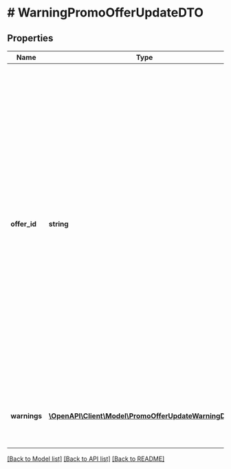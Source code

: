 # # WarningPromoOfferUpdateDTO

## Properties

Name | Type | Description | Notes
------------ | ------------- | ------------- | -------------
**offer_id** | **string** | Ваш :no-translate[SKU] — идентификатор товара в вашей системе.  Правила использования :no-translate[SKU]:  * У каждого товара :no-translate[SKU] должен быть свой.  * Уже заданный :no-translate[SKU] нельзя освободить и использовать заново для другого товара. Каждый товар должен получать новый идентификатор, до того никогда не использовавшийся в вашем каталоге.  :no-translate[SKU] товара можно изменить в кабинете продавца на Маркете. О том, как это сделать, читайте [в Справке Маркета для продавцов](https://yandex.ru/support2/marketplace/ru/assortment/operations/edit-sku).  [Что такое :no-translate[SKU] и как его назначать](https://yandex.ru/support/marketplace/assortment/add/index.html#fields) |
**warnings** | [**\OpenAPI\Client\Model\PromoOfferUpdateWarningDTO[]**](PromoOfferUpdateWarningDTO.md) | Предупреждения, которые появились при добавлении товара в акцию или изменении его цен. |

[[Back to Model list]](../../README.md#models) [[Back to API list]](../../README.md#endpoints) [[Back to README]](../../README.md)
